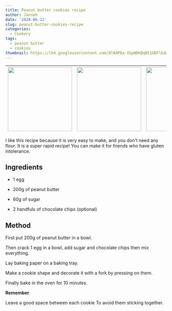 ```yaml
---
title: Peanut butter cookies recipe
author: Janneh
date: '2020-06-12'
slug: peanut-butter-cookies-recipe
categories:
  - Cookery
tags:
  - peanut butter
  - cookies
thumbnail: https://lh4.googleusercontent.com/8lN4P8a-IGpWDKBqBI1ODFlEdar1j1wk1dcHqB2cyLVmZtdHsTOUCDsnJLAdnbYTpo2Ec0RlTsK1LPk1e9J_KwyfUFRQBmHfLgIW17RQ8SyfEtARpxB3_Kxlproua_bOh21GMlA
---
```


<img src="https://lh4.googleusercontent.com/8lN4P8a-IGpWDKBqBI1ODFlEdar1j1wk1dcHqB2cyLVmZtdHsTOUCDsnJLAdnbYTpo2Ec0RlTsK1LPk1e9J_KwyfUFRQBmHfLgIW17RQ8SyfEtARpxB3_Kxlproua_bOh21GMlA" width="200" /> | <img src="https://lh4.googleusercontent.com/2O44kFXoE-HYzRfdqCotPg79YWRsi6SYcRT8xIsOI7v_X5oFlUrgW3cFcLQ1qji-VPBY0r27i1m-JWaYk149vEr2McVqipEPdHWmx17ojjRRi-oXGyfiXvvW4EYgW-gVwVT3KiI" width="200" /> | <img src="https://lh3.googleusercontent.com/SKgtoQ6MjeUF7UnsdmLko3L6I6uaC-IE6D1hXvrcWSa_oZWBxmqn7vyhuCuOSGA-5oZ8_DXIlAZcGzDvflXZucqolGa6rjvL-BmH02tVeBMa8vSBHWRLcCQ0rTNWWhxYoUFagWY" width="200" />
:---: | :---: | :---:

I like this recipe because it is very easy to make, and you don’t need any flour. It is a super rapid recipe! You can make it for friends who have gluten intolerance.

## Ingredients 

* 1 egg

* 200g of peanut butter

* 60g of sugar

* 2 handfuls of chocolate chips (optional)

## Method 

First put 200g of peanut butter in a bowl. 

Then crack 1 egg in a bowl, add sugar and chocolate chips then mix everything.  

Lay baking paper on a baking tray.

Make a cookie shape and decorate it with a fork by pressing on them. 

Finally bake in the oven for 10 minutes.

**Remember**

Leave a good space between each cookie To avoid them sticking together.


<br>
<br>